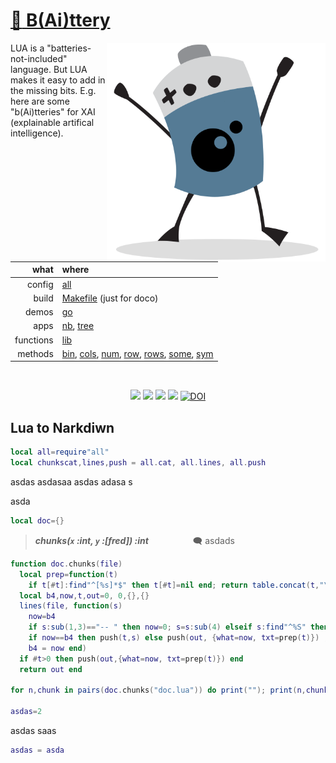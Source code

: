 # [:high_brightness: B(Ai)ttery](all.md)

<a href="all.md"><img align=right width=350 src="bat2.png"></a>

LUA is a "batteries-not-included" language.   But LUA makes it easy to add in the missing bits.
E.g. here are some "b(Ai)tteries" for XAI (explainable artifical intelligence).   


|what      | where |
|---------:|:------|
|config    | [all](all.md)   |
|build     | [Makefile](https://github.com/timm/shortr/blob/master/etc/src/Makefile) (just for doco)  | 
|demos     | [go](go.md)  |
|apps      | [nb](nb.md), [tree](tree.md)  |
|functions | [lib](lib.md) |  
|methods   | [bin](bin.md), [cols](cols.md), [num](num.md), [row](row.md), [rows](rows.md), [some](some.md), [sym](sym.md) |

<br clear=all>
<p align=center>
<a href=".."><img src="https://img.shields.io/badge/Lua-%232C2D72.svg?logo=lua&logoColor=white"></a>
<a href=".."><img src="https://img.shields.io/badge/checked--by-syntastic-yellow?logo=Checkmarx&logoColor=white"></a>
<a href="https://github.com/timm/shortr/actions/workflows/tests.yml"><img src="https://github.com/timm/shortr/actions/workflows/tests.yml/badge.svg"></a>
<a href="https://opensource.org/licenses/BSD-2-Clause"><img  src="https://img.shields.io/badge/License-BSD%202--Clause-orange.svg?logo=opensourceinitiative&logoColor=white"></a>
<a href="https://zenodo.org/badge/latestdoi/206205826"> <img  src="https://zenodo.org/badge/206205826.svg" alt="DOI"></a> 
</p>

## Lua to Narkdiwn



```lua
local all=require"all"
local chunkscat,lines,push = all.cat, all.lines, all.push
```


asdas
asdasaa  asdas
adasa s

asda



```lua
local doc={}
```


> ***chunks(`x` :int, `y` :[fred]) :int***&nbsp;  &nbsp;  &nbsp;   &nbsp;  &nbsp;  &nbsp; &nbsp;  &nbsp;  &nbsp; :left_speech_bubble:  asdads  



```lua
function doc.chunks(file)
  local prep=function(t) 
    if t[#t]:find"^[%s]*$" then t[#t]=nil end; return table.concat(t,"\n") end
  local b4,now,t,out=0, 0,{},{}
  lines(file, function(s)
    now=b4
    if s:sub(1,3)=="-- " then now=0; s=s:sub(4) elseif s:find"^%S" then now=1 end
    if now==b4 then push(t,s) else push(out, {what=now, txt=prep(t)}) ; t={s} end
    b4 = now end)
  if #t>0 then push(out,{what=now, txt=prep(t)}) end
  return out end

for n,chunk in pairs(doc.chunks("doc.lua")) do print(""); print(n,chunk.what,"[["..chunk.txt.."]]") end

asdas=2
```


asdas
saas



```lua
asdas = asda
```


